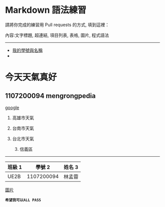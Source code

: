 # Markdown 語法練習

請將你完成的練習用 Pull requests 的方式, 填到這裡：

內容:文字標題, 超連結, 項目列表, 表格, 圖片, 程式語法

---

* [我的學號與名稱](https://github.com/devinliang/gitest/)
* 
# 今天天氣真好
## 1107200094 mengrongpedia
[google](https://www.google.com.tw/)
1. 高雄市天氣
2. 台南市天氣
2. 台北市天氣

	3. 信義區
---
| 班級 1 | 學號 2 | 姓名 3 |
|---------|---------|----------|
| UE2B     |1107200094      | 林孟蓉      |
[圖片](https://www.google.com/url?sa=i&url=https%3A%2F%2Fnewtalk.tw%2Fnews%2Fview%2F2019-05-26%2F251717&psig=AOvVaw2aR7iuFW_eugP4Dim-Aabl&ust=1587103866203000&source=images&cd=vfe&ved=0CAIQjRxqFwoTCKDT9OSk7OgCFQAAAAAdAAAAABAD)

<strong>` 希望我可以ALL PASS `</strong>
